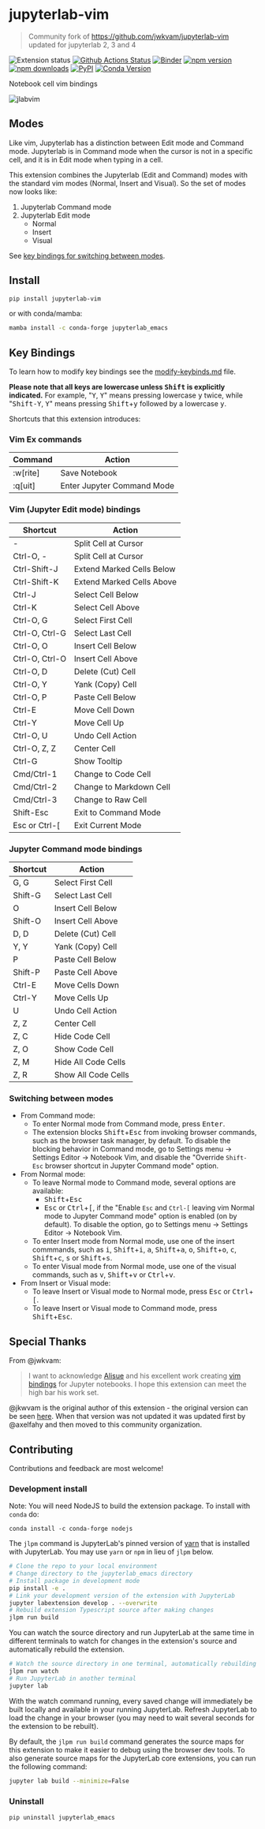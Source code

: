 # jupyterlab-vim

> Community fork of <https://github.com/jwkvam/jupyterlab-vim> updated for jupyterlab 2, 3 and 4

![Extension status](https://img.shields.io/badge/status-ready-success 'ready to be used')
[![Github Actions Status](https://github.com/jupyterlab-contrib/jupyterlab-vim/workflows/Build/badge.svg)](https://github.com/jupyterlab-contrib/jupyterlab-vim/actions?query=workflow%3ABuild)
[![Binder](https://mybinder.org/badge_logo.svg)](https://mybinder.org/v2/gh/jupyterlab-contrib/jupyterlab-vim/main?urlpath=lab)
[![npm version](https://img.shields.io/npm/v/@axlair/jupyterlab_emacs)](https://www.npmjs.com/package/@axlair/jupyterlab_emacs)
[![npm downloads](https://img.shields.io/npm/dw/@axlair/jupyterlab_emacs.svg)](https://www.npmjs.com/package/@axlair/jupyterlab_emacs)
[![PyPI](https://img.shields.io/pypi/v/jupyterlab-vim)](https://pypi.org/project/jupyterlab-vim)
[![Conda Version](https://img.shields.io/conda/vn/conda-forge/jupyterlab_emacs.svg)](https://anaconda.org/conda-forge/jupyterlab_emacs)

Notebook cell vim bindings

![jlabvim](https://user-images.githubusercontent.com/86304/38079432-b7596fd8-32f3-11e8-9ebd-4b9e7823f5f9.gif)

## Modes

Like vim, Jupyterlab has a distinction between Edit mode and Command mode. Jupyterlab is in Command mode when the cursor is not in a specific cell, and it is in Edit mode when typing in a cell.

This extension combines the Jupyterlab (Edit and Command) modes with the standard vim modes (Normal, Insert and Visual). So the set of modes now looks like:

1. Jupyterlab Command mode
2. Jupyterlab Edit mode
   - Normal
   - Insert
   - Visual

See [key bindings for switching between modes](#switching-between-modes).

## Install

```bash
pip install jupyterlab-vim
```

or with conda/mamba:

```bash
mamba install -c conda-forge jupyterlab_emacs
```

## Key Bindings

To learn how to modify key bindings see the [modify-keybinds.md](modify-keybinds.md) file.

**Please note that all keys are lowercase unless <kbd>Shift</kbd> is explicitly indicated.**
For example, "<kbd>Y</kbd>, <kbd>Y</kbd>" means pressing lowercase <kbd>y</kbd> twice, while "<kbd>Shift-Y</kbd>, <kbd>Y</kbd>" means pressing <kbd>Shift</kbd>+<kbd>y</kbd> followed by a lowercase <kbd>y</kbd>.

Shortcuts that this extension introduces:

### Vim Ex commands

| Command  | Action                     |
| -------- | -------------------------- |
| :w[rite] | Save Notebook              |
| :q[uit]  | Enter Jupyter Command Mode |

### Vim (Jupyter Edit mode) bindings

| Shortcut       | Action                    |
| -------------- | ------------------------- |
| -              | Split Cell at Cursor      |
| Ctrl-O, -      | Split Cell at Cursor      |
| Ctrl-Shift-J   | Extend Marked Cells Below |
| Ctrl-Shift-K   | Extend Marked Cells Above |
| Ctrl-J         | Select Cell Below         |
| Ctrl-K         | Select Cell Above         |
| Ctrl-O, G      | Select First Cell         |
| Ctrl-O, Ctrl-G | Select Last Cell          |
| Ctrl-O, O      | Insert Cell Below         |
| Ctrl-O, Ctrl-O | Insert Cell Above         |
| Ctrl-O, D      | Delete (Cut) Cell         |
| Ctrl-O, Y      | Yank (Copy) Cell          |
| Ctrl-O, P      | Paste Cell Below          |
| Ctrl-E         | Move Cell Down            |
| Ctrl-Y         | Move Cell Up              |
| Ctrl-O, U      | Undo Cell Action          |
| Ctrl-O, Z, Z   | Center Cell               |
| Ctrl-G         | Show Tooltip              |
| Cmd/Ctrl-1     | Change to Code Cell       |
| Cmd/Ctrl-2     | Change to Markdown Cell   |
| Cmd/Ctrl-3     | Change to Raw Cell        |
| Shift-Esc      | Exit to Command Mode      |
| Esc or Ctrl-\[ | Exit Current Mode         |

### Jupyter Command mode bindings

| Shortcut | Action              |
| -------- | ------------------- |
| G, G     | Select First Cell   |
| Shift-G  | Select Last Cell    |
| O        | Insert Cell Below   |
| Shift-O  | Insert Cell Above   |
| D, D     | Delete (Cut) Cell   |
| Y, Y     | Yank (Copy) Cell    |
| P        | Paste Cell Below    |
| Shift-P  | Paste Cell Above    |
| Ctrl-E   | Move Cells Down     |
| Ctrl-Y   | Move Cells Up       |
| U        | Undo Cell Action    |
| Z, Z     | Center Cell         |
| Z, C     | Hide Code Cell      |
| Z, O     | Show Code Cell      |
| Z, M     | Hide All Code Cells |
| Z, R     | Show All Code Cells |

### Switching between modes

- From Command mode:
  - To enter Normal mode from Command mode, press <kbd>Enter</kbd>.
  - The extension blocks <kbd>Shift</kbd>+<kbd>Esc</kbd> from invoking browser commands, such as the browser task manager, by default. To disable the blocking behavior in Command mode, go to Settings menu → Settings Editor → Notebook Vim, and disable the "Override `Shift-Esc` browser shortcut in Jupyter Command mode" option.
- From Normal mode:
  - To leave Normal mode to Command mode, several options are available:
    - <kbd>Shift</kbd>+<kbd>Esc</kbd>
    - <kbd>Esc</kbd> or <kbd>Ctrl</kbd>+<kbd>[</kbd>, if the "Enable `Esc` and `Ctrl-[` leaving vim Normal mode to Jupyter Command mode" option is enabled (on by default). To disable the option, go to Settings menu → Settings Editor → Notebook Vim.
  - To enter Insert mode from Normal mode, use one of the insert commmands, such as <kbd>i</kbd>, <kbd>Shift</kbd>+<kbd>i</kbd>, <kbd>a</kbd>, <kbd>Shift</kbd>+<kbd>a</kbd>, <kbd>o</kbd>, <kbd>Shift</kbd>+<kbd>o</kbd>, <kbd>c</kbd>, <kbd>Shift</kbd>+<kbd>c</kbd>, <kbd>s</kbd> or <kbd>Shift</kbd>+<kbd>s</kbd>.
  - To enter Visual mode from Normal mode, use one of the visual commands, such as <kbd>v</kbd>, <kbd>Shift</kbd>+<kbd>v</kbd> or <kbd>Ctrl</kbd>+<kbd>v</kbd>.
- From Insert or Visual mode:
  - To leave Insert or Visual mode to Normal mode, press <kbd>Esc</kbd> or <kbd>Ctrl</kbd>+<kbd>[</kbd>.
  - To leave Insert or Visual mode to Command mode, press <kbd>Shift</kbd>+<kbd>Esc</kbd>.

## Special Thanks

From @jwkvam:

> I want to acknowledge [Alisue](https://github.com/lambdalisue) and his excellent work creating [vim bindings](https://github.com/lambdalisue/jupyter-vim-binding) for Jupyter notebooks.
> I hope this extension can meet the high bar his work set.

@jkwvam is the original author of this extension - the original version can be seen [here](https://github.com/jwkvam/jupyterlab-vim). When that version was not updated it was updated first by @axelfahy and then moved to this community organization.

## Contributing

Contributions and feedback are most welcome!

### Development install

Note: You will need NodeJS to build the extension package. To install with `conda` do:

```
conda install -c conda-forge nodejs
```

The `jlpm` command is JupyterLab's pinned version of
[yarn](https://yarnpkg.com/) that is installed with JupyterLab. You may use
`yarn` or `npm` in lieu of `jlpm` below.

```bash
# Clone the repo to your local environment
# Change directory to the jupyterlab_emacs directory
# Install package in development mode
pip install -e .
# Link your development version of the extension with JupyterLab
jupyter labextension develop . --overwrite
# Rebuild extension Typescript source after making changes
jlpm run build
```

You can watch the source directory and run JupyterLab at the same time in different terminals to watch for changes in the extension's source and automatically rebuild the extension.

```bash
# Watch the source directory in one terminal, automatically rebuilding when needed
jlpm run watch
# Run JupyterLab in another terminal
jupyter lab
```

With the watch command running, every saved change will immediately be built locally and available in your running JupyterLab. Refresh JupyterLab to load the change in your browser (you may need to wait several seconds for the extension to be rebuilt).

By default, the `jlpm run build` command generates the source maps for this extension to make it easier to debug using the browser dev tools. To also generate source maps for the JupyterLab core extensions, you can run the following command:

```bash
jupyter lab build --minimize=False
```

### Uninstall

```bash
pip uninstall jupyterlab_emacs
```
